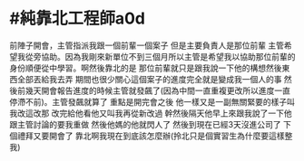 # #純靠北工程師a0d



前陣子開會，主管指派我跟一個前輩一個案子 但是主要負責人是那位前輩 主管希望我從旁協助。因為我剛來新單位不到三個月所以主管是希望我以協助那位前輩的身份順便從中學習。啊然後靠北的是 那位前輩就只是跟我說一下他的構想然後東西全部丟給我去弄 期間也很少關心這個案子的進度完全就是變成我一個人的事 然後前幾天開會報告進度的時候主管就發飆了(因為中間一直重複更改所以進度一直停滯不前)。主管發飆就算了 重點是開完會之後 他一樣又是一副無關緊要的樣子叫我改這改那 改完給他看他又叫我再從新改過 幹然後隔天他早上來跟我說了一下他跟主管討論的要我重做 然後他媽的他就閃人了 然後到現在已經3天沒進公司了 下個禮拜又要開會了 靠北啊我現在到底該怎麼辦(拎北只是個實習生為什麼要這樣整我)
